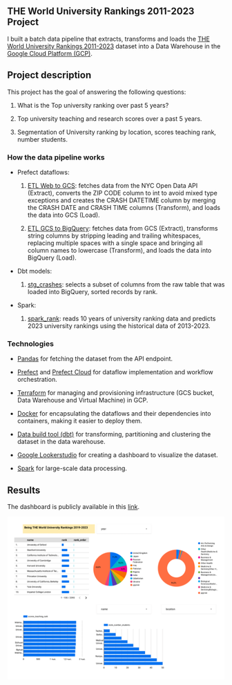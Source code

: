 ## THE World University Rankings 2011-2023 Project

I built a batch data pipeline that extracts, transforms and loads the [THE World University Rankings 2011-2023](https://www.kaggle.com/datasets/r1chardson/the-world-university-rankings-2011-2023) dataset into a Data Warehouse in the [Google Cloud Platform (GCP)](https://cloud.google.com/).

## Project description

This project has the goal of answering the following questions:

1. What is the Top university ranking over past 5 years?

2. Top university teaching and research scores over a past 5 years.

3. Segmentation of University ranking by location, scores teaching rank, number students.

### How the data pipeline works

* Prefect dataflows:

    1. [ETL Web to GCS](./workflows/web_to_gcs/etl_web_to_gcs.py): fetches data from the NYC Open Data API (Extract), converts the ZIP CODE column to int to avoid mixed type exceptions and creates the CRASH DATETIME column by merging the CRASH DATE and CRASH TIME columns (Transform), and loads the data into GCS (Load).

    2. [ETL GCS to BigQuery](./workflows/gcs_to_bq/etl_gcs_to_bq.py): fetches data from GCS (Extract), transforms string columns by stripping leading and trailing whitespaces, replacing multiple spaces with a single space and bringing all column names to lowercase (Transform), and loads the data into BigQuery (Load).

* Dbt models:

    1. [stg_crashes](./models/staging/stg_rank.sql): selects a subset of columns from the raw table that was loaded into BigQuery, sorted records by rank.
 
* Spark:

    1. [spark_rank](./workflows/spark_rank.ipynb): reads 10 years of university ranking data and predicts 2023 university rankings using the historical data of 2013-2023. 
    
### Technologies

* [Pandas](https://pandas.pydata.org/) for fetching the dataset from the API endpoint.

* [Prefect](https://www.prefect.io/) and [Prefect Cloud](https://www.prefect.io/cloud/) for dataflow implementation and workflow orchestration.

* [Terraform](https://www.terraform.io/) for managing and provisioning infrastructure (GCS bucket, Data Warehouse and Virtual Machine) in GCP.

* [Docker](https://www.docker.com/) for encapsulating the dataflows and their dependencies into containers, making it easier to deploy them.

* [Data build tool (dbt)](https://www.getdbt.com/) for transforming, partitioning and clustering the dataset in the data warehouse.

* [Google Lookerstudio](https://lookerstudio.google.com/) for creating a dashboard to visualize the dataset.

* [Spark](https://spark.apache.org/) for large-scale data processing.

## Results

The dashboard is publicly available in this [link](https://lookerstudio.google.com/u/1/reporting/bf30356b-7e05-496b-a43c-dc74c96f0301).

![](./ranking_report.png)

